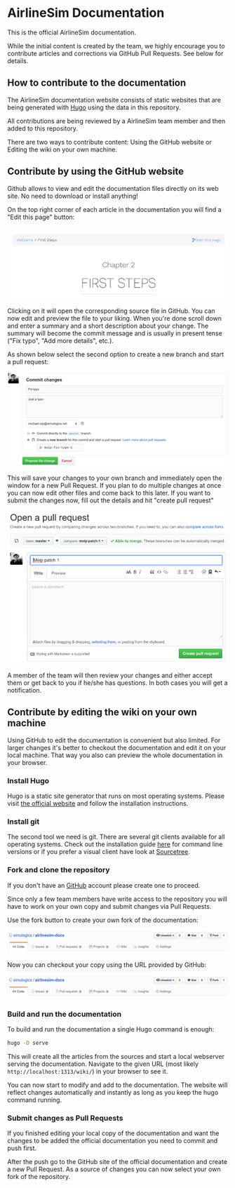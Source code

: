 # AirlineSim Documentation

This is the official AirlineSim documentation.  

While the initial content is created by the team, we highly encourage you to contribute articles and corrections via GitHub Pull Requests. See below for details.

## How to contribute to the documentation

The AirlineSim documentation website consists of static websites that are being generated with [Hugo](https://gohugo.io) using the data in this repository.

All contributions are being reviewed by a AirlineSim team member and then added to this repository.

There are two ways to contribute content: Using the GitHub website or Editing the wiki on your own machine.

## Contribute by using the GitHub website

Github allows to view and edit the documentation files directly on its web site. No need to download or install anything!

On the top right corner of each article in the documentation you will find a "Edit this page" button:

![edit this page](static/images/contribute/edit_this_page.png)

Clicking on it will open the corresponding source file in GitHub. You can now edit and preview the file to your liking. When you're done scroll down and enter a summary and a short description about your change. The summary will become the commit message and is usually in present tense ("Fix typo", "Add more details", etc.).

As shown below select the second option to create a new branch and start a pull request:

![start branch](static/images/contribute/start_branch.png)

This will save your changes to your own branch and immediately open the window for a new Pull Request. If you plan to do multiple changes at once you can now edit other files and come back to this later. If you want to submit the changes now, fill out the details and hit "create pull request" 

![start branch](static/images/contribute/pull_request.png)

A member of the team will then review your changes and either accept them or get back to you if he/she has questions. In both cases you will get a notification.


## Contribute by editing the wiki on your own machine

Using GitHub to edit the documentation is convenient but also limited. For larger changes it's better to checkout the documentation and edit it on your local machine. That way you also can preview the whole documentation in your browser.

### Install Hugo

Hugo is a static site generator that runs on most operating systems. Please visit [the official website](https://gohugo.io/getting-started/installing/) and follow the installation instructions.

### Install git

The second tool we need is git. There are several git clients available for all operating systems. Check out the installation guide [here](https://git-scm.com/book/en/v2/Getting-Started-Installing-Git) for command line versions or if you prefer a visual client have look at [Sourcetree](https://www.sourcetreeapp.com/).  

### Fork and clone the repository

If you don't have an [GitHub](https://github.com/) account please create one to proceed.

Since only a few team members have write access to the repository you will have to work on your own copy and submit changes via Pull Requests.

Use the fork button to create your own fork of the documentation:

![fork](static/images/contribute/fork.png)

Now you can checkout your copy using the URL provided by GitHub:

![clone](static/images/contribute/fork.png)

### Build and run the documentation

To build and run the documentation a single Hugo command is enough:

```bash
hugo -D serve
```

This will create all the articles from the sources and start a local webserver serving the documentation. Navigate to the given URL (most likely ```http://localhost:1313/wiki/```) in your browser to see it. 

You can now start to modify and add to the documentation. The website will reflect changes automatically and instantly as long as you keep the hugo command running.

### Submit changes as Pull Requests

If you finished editing your local copy of the documentation and want the changes to be added the official documentation you need to commit and push first.

After the push go to the GitHub site of the official documentation and create a new Pull Request. As a source of changes you can now select your own fork of the repository.